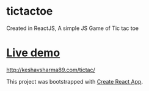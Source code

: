 # tictactoe
Created in ReactJS, A simple JS Game of Tic tac toe 

# [Live demo](http://keshavsharma89.com/tictac/)

http://keshavsharma89.com/tictac/


This project was bootstrapped with [Create React App](https://github.com/facebookincubator/create-react-app).
